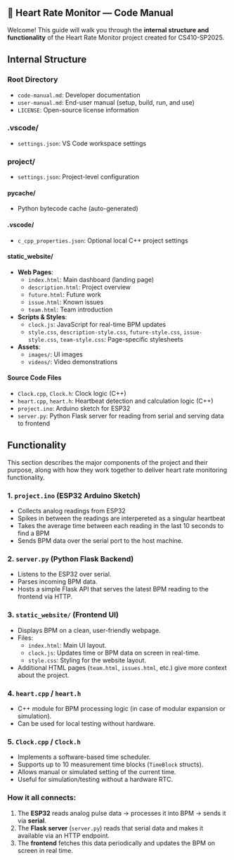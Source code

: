 ## 🧠 Heart Rate Monitor — Code Manual
Welcome! This guide will walk you through the **internal structure and functionality** of the Heart Rate Monitor project created for CS410-SP2025.

## Internal Structure

### Root Directory
- `code-manual.md`: Developer documentation
- `user-manual.md`: End-user manual (setup, build, run, and use)
- `LICENSE`: Open-source license information

### .vscode/
- `settings.json`: VS Code workspace settings

### project/
- `settings.json`: Project-level configuration

#### __pycache__/
- Python bytecode cache (auto-generated)

#### .vscode/
- `c_cpp_properties.json`: Optional local C++ project settings

#### static_website/
- **Web Pages**:
  - `index.html`: Main dashboard (landing page)
  - `description.html`: Project overview
  - `future.html`: Future work
  - `issue.html`: Known issues
  - `team.html`: Team introduction
- **Scripts & Styles**:
  - `clock.js`: JavaScript for real-time BPM updates
  - `style.css`, `description-style.css`, `future-style.css`, `issue-style.css`, `team-style.css`: Page-specific stylesheets
- **Assets**:
  - `images/`: UI images
  - `videos/`: Video demonstrations

#### Source Code Files
- `Clock.cpp`, `Clock.h`: Clock logic (C++)
- `heart.cpp`, `heart.h`: Heartbeat detection and calculation logic (C++)
- `project.ino`: Arduino sketch for ESP32
- `server.py`: Python Flask server for reading from serial and serving data to frontend

## Functionality
This section describes the major components of the project and their purpose, along with how they work together to deliver heart rate monitoring functionality.

### 1. `project.ino` (ESP32 Arduino Sketch)
- Collects analog readings from ESP32
- Spikes in between the readings are interpereted as a singular heartbeat
- Takes the average time between each reading in the last 10 seconds to find a BPM
- Sends BPM data over the serial port to the host machine.

### 2. `server.py` (Python Flask Backend)
- Listens to the ESP32 over serial.
- Parses incoming BPM data.
- Hosts a simple Flask API that serves the latest BPM reading to the frontend via HTTP.

### 3. `static_website/` (Frontend UI)
- Displays BPM on a clean, user-friendly webpage.
- Files:
  - `index.html`: Main UI layout.
  - `clock.js`: Updates time or BPM data on screen in real-time.
  - `style.css`: Styling for the website layout.
- Additional HTML pages (`team.html`, `issues.html`, etc.) give more context about the project.

### 4. `heart.cpp` / `heart.h`
- C++ module for BPM processing logic (in case of modular expansion or simulation).
- Can be used for local testing without hardware.

### 5. `Clock.cpp` / `Clock.h`
- Implements a software-based time scheduler.
- Supports up to 10 measurement time blocks (`TimeBlock` structs).
- Allows manual or simulated setting of the current time.
- Useful for simulation/testing without a hardware RTC.

### How it all connects:
1. The **ESP32** reads analog pulse data → processes it into BPM → sends it via **serial**.
2. The **Flask server** (`server.py`) reads that serial data and makes it available via an HTTP endpoint.
3. The **frontend** fetches this data periodically and updates the BPM on screen in real time.
